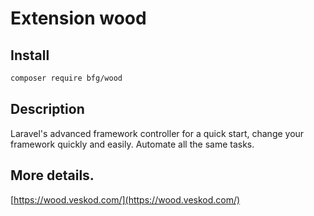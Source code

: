 # Extension wood

## Install
```bash
composer require bfg/wood
```

## Description
Laravel's advanced framework controller for a quick start,
change your framework quickly and easily.
Automate all the same tasks.

## More details.
[https://wood.veskod.com/](https://wood.veskod.com/)

